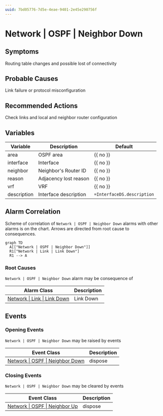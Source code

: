 ```yaml
---
uuid: 7bd05776-7d5e-4eae-9401-2e45e290756f
---
```

# Network | OSPF | Neighbor Down

## Symptoms

Routing table changes and possible lost of connectivity

## Probable Causes

Link failure or protocol misconfiguration

## Recommended Actions

Check links and local and neighbor router configuration

## Variables

| Variable    | Description           | Default                    |
| ----------- | --------------------- | -------------------------- |
| area        | OSPF area             | {{ no }}                   |
| interface   | Interface             | {{ no }}                   |
| neighbor    | Neighbor's Router ID  | {{ no }}                   |
| reason      | Adjacency lost reason | {{ no }}                   |
| vrf         | VRF                   | {{ no }}                   |
| description | Interface description | `=InterfaceDS.description` |

## Alarm Correlation

Scheme of correlation of `Network | OSPF | Neighbor Down` alarms with other alarms is on the chart. 
Arrows are directed from root cause to consequences.

```mermaid
graph TD
  A[["Network | OSPF | Neighbor Down"]]
  R1["Network | Link | Link Down"]
  R1 --> A
```

### Root Causes
`Network | OSPF | Neighbor Down` alarm may be consequence of

| Alarm Class                                          | Description |
| ---------------------------------------------------- | ----------- |
| [Network \| Link \| Link Down](../link/link-down.md) | Link Down   |

## Events

### Opening Events
`Network | OSPF | Neighbor Down` may be raised by events

| Event Class                                                                                  | Description |
| -------------------------------------------------------------------------------------------- | ----------- |
| [Network \| OSPF \| Neighbor Down](../../../event-classes-reference/network/ospf/neighbor-down.md) | dispose     |

### Closing Events
`Network | OSPF | Neighbor Down` may be cleared by events

| Event Class                                                                              | Description |
| ---------------------------------------------------------------------------------------- | ----------- |
| [Network \| OSPF \| Neighbor Up](../../../event-classes-reference/network/ospf/neighbor-up.md) | dispose     |
